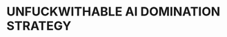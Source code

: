 <!-- Optimized: 2025-10-06 -->
<!-- RPM: 1.1.2.1.1.1.2.1_UNFUCKWITHABLE_AI_DOMINATION_STRATEGY_20251006 -->
<!-- Session: E2E RPM DNA Application -->
<!-- AOM: RND (Reggie & Dro) -->
<!-- COI: LEADERSHIP -->
<!-- RPM: HIGH -->
<!-- ACTION: BUILD -->

# UNFUCKWITHABLE AI DOMINATION STRATEGY
